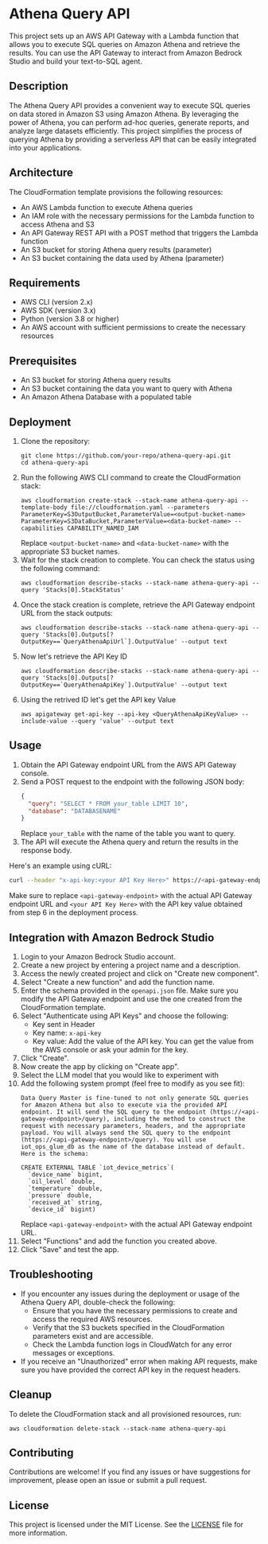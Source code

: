 # Athena Query API

This project sets up an AWS API Gateway with a Lambda function that allows you to execute SQL queries on Amazon Athena and retrieve the results. You can use the API Gateway to interact from Amazon Bedrock Studio and build your text-to-SQL agent.

## Description

The Athena Query API provides a convenient way to execute SQL queries on data stored in Amazon S3 using Amazon Athena. By leveraging the power of Athena, you can perform ad-hoc queries, generate reports, and analyze large datasets efficiently. This project simplifies the process of querying Athena by providing a serverless API that can be easily integrated into your applications.

## Architecture

The CloudFormation template provisions the following resources:
- An AWS Lambda function to execute Athena queries
- An IAM role with the necessary permissions for the Lambda function to access Athena and S3
- An API Gateway REST API with a POST method that triggers the Lambda function
- An S3 bucket for storing Athena query results (parameter)
- An S3 bucket containing the data used by Athena (parameter)

## Requirements
- AWS CLI (version 2.x)
- AWS SDK (version 3.x)
- Python (version 3.8 or higher)
- An AWS account with sufficient permissions to create the necessary resources

## Prerequisites
- An S3 bucket for storing Athena query results
- An S3 bucket containing the data you want to query with Athena
- An Amazon Athena Database with a populated table

## Deployment
1. Clone the repository:
   ```
   git clone https://github.com/your-repo/athena-query-api.git
   cd athena-query-api
   ```
2. Run the following AWS CLI command to create the CloudFormation stack:
   ```
   aws cloudformation create-stack --stack-name athena-query-api --template-body file://cloudformation.yaml --parameters ParameterKey=S3OutputBucket,ParameterValue=<output-bucket-name> ParameterKey=S3DataBucket,ParameterValue=<data-bucket-name> --capabilities CAPABILITY_NAMED_IAM
   ```
   Replace `<output-bucket-name>` and `<data-bucket-name>` with the appropriate S3 bucket names.
3. Wait for the stack creation to complete. You can check the status using the following command:
   ```
   aws cloudformation describe-stacks --stack-name athena-query-api --query 'Stacks[0].StackStatus'
   ```
4. Once the stack creation is complete, retrieve the API Gateway endpoint URL from the stack outputs:
   ```
   aws cloudformation describe-stacks --stack-name athena-query-api --query 'Stacks[0].Outputs[?OutputKey==`QueryAthenaApiUrl`].OutputValue' --output text
   ```
5. Now let's retrieve the API Key ID 
   ```
   aws cloudformation describe-stacks --stack-name athena-query-api --query 'Stacks[0].Outputs[?OutputKey==`QueryAthenaApiKey`].OutputValue' --output text
   ```
6. Using the retrived ID let's get the API key Value 
   ```
   aws apigateway get-api-key --api-key <QueryAthenaApiKeyValue> --include-value --query 'value' --output text
   ```

## Usage

1. Obtain the API Gateway endpoint URL from the AWS API Gateway console.
2. Send a POST request to the endpoint with the following JSON body:
   ```json
   {
     "query": "SELECT * FROM your_table LIMIT 10",
     "database": "DATABASENAME"
   }
   ```
   Replace `your_table` with the name of the table you want to query.
3. The API will execute the Athena query and return the results in the response body.

Here's an example using cURL:
```bash
curl --header "x-api-key:<your API Key Here>" https://<api-gateway-endpoint>.execute-api.us-east-1.amazonaws.com/Prod/query --data '{"query":"SELECT MAX(temperature) AS max_temp FROM iot_device_metrics WHERE device_id = 1009","database":"iot_ops_glue_db"}'
```

Make sure to replace `<api-gateway-endpoint>` with the actual API Gateway endpoint URL and `<your API Key Here>`  with the API key value obtained from step 6 in the deployment process.
## Integration with Amazon Bedrock Studio

1. Login to your Amazon Bedrock Studio account.
2. Create a new project by entering a project name and a description.
3. Access the newly created project and click on "Create new component".
4. Select "Create a new function" and add the function name.
5. Enter the schema provided in the `openapi.json` file. Make sure you modify the API Gateway endpoint and use the one created from the CloudFormation template.
6. Select "Authenticate using API Keys" and choose the following:
   - Key sent in Header
   - Key name: `x-api-key`
   - Key value: Add the value of the API key. You can get the value from the AWS console or ask your admin for the key.
7. Click "Create".
8. Now create the app by clicking on "Create app".
9. Select the LLM model that you would like to experiment with 
9. Add the following system prompt (feel free to modify as you see fit):
   ```
   Data Query Master is fine-tuned to not only generate SQL queries for Amazon Athena but also to execute via the provided API endpoint. It will send the SQL query to the endpoint (https://<api-gateway-endpoint>/query), including the method to construct the request with necessary parameters, headers, and the appropriate payload. You will always send the SQL query to the endpoint (https://<api-gateway-endpoint>/query). You will use iot_ops_glue_db as the name of the database instead of default. Here is the schema:

   CREATE EXTERNAL TABLE `iot_device_metrics`(
     `device_name` bigint, 
     `oil_level` double,
     `temperature` double,
     `pressure` double,
     `received_at` string,
     `device_id` bigint)
   ```
   Replace `<api-gateway-endpoint>` with the actual API Gateway endpoint URL.
10. Select "Functions" and add the function you created above.
11. Click "Save" and test the app.

## Troubleshooting

- If you encounter any issues during the deployment or usage of the Athena Query API, double-check the following:
  - Ensure that you have the necessary permissions to create and access the required AWS resources.
  - Verify that the S3 buckets specified in the CloudFormation parameters exist and are accessible.
  - Check the Lambda function logs in CloudWatch for any error messages or exceptions.
- If you receive an "Unauthorized" error when making API requests, make sure you have provided the correct API key in the request headers.

## Cleanup

To delete the CloudFormation stack and all provisioned resources, run:
```
aws cloudformation delete-stack --stack-name athena-query-api
```

## Contributing

Contributions are welcome! If you find any issues or have suggestions for improvement, please open an issue or submit a pull request.

## License

This project is licensed under the MIT License. See the [LICENSE](LICENSE) file for more information.